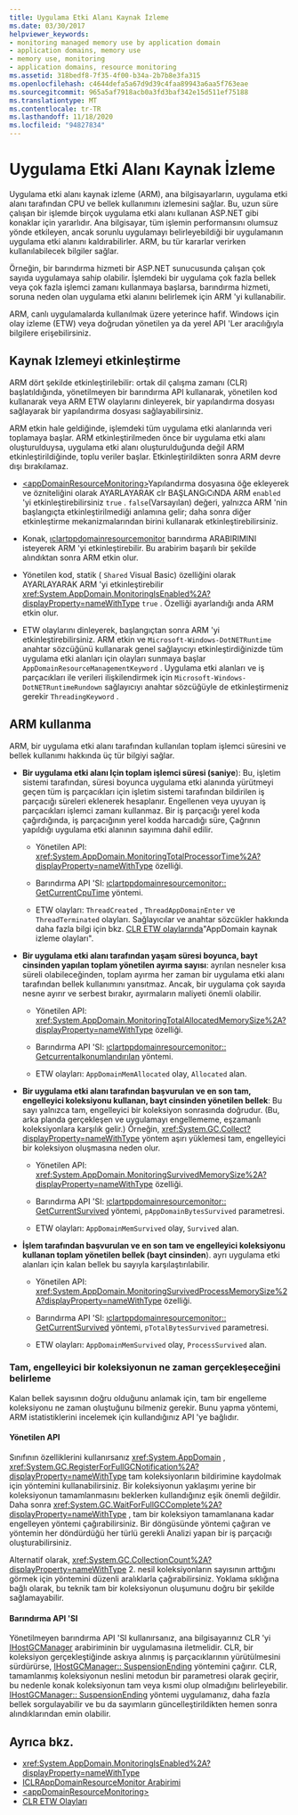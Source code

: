 ```yaml
---
title: Uygulama Etki Alanı Kaynak İzleme
ms.date: 03/30/2017
helpviewer_keywords:
- monitoring managed memory use by application domain
- application domains, memory use
- memory use, monitoring
- application domains, resource monitoring
ms.assetid: 318bedf8-7f35-4f00-b34a-2b7b8e3fa315
ms.openlocfilehash: c4644defa5a67d9d39c4faa89943a6aa5f763eae
ms.sourcegitcommit: 965a5af7918acb0a3fd3baf342e15d511ef75188
ms.translationtype: MT
ms.contentlocale: tr-TR
ms.lasthandoff: 11/18/2020
ms.locfileid: "94827834"
---
```

# <a name="application-domain-resource-monitoring"></a>Uygulama Etki Alanı Kaynak İzleme

Uygulama etki alanı kaynak izleme (ARM), ana bilgisayarların, uygulama etki alanı tarafından CPU ve bellek kullanımını izlemesini sağlar. Bu, uzun süre çalışan bir işlemde birçok uygulama etki alanı kullanan ASP.NET gibi konaklar için yararlıdır. Ana bilgisayar, tüm işlemin performansını olumsuz yönde etkileyen, ancak sorunlu uygulamayı belirleyebildiği bir uygulamanın uygulama etki alanını kaldırabilirler. ARM, bu tür kararlar verirken kullanılabilecek bilgiler sağlar.

Örneğin, bir barındırma hizmeti bir ASP.NET sunucusunda çalışan çok sayıda uygulamaya sahip olabilir. İşlemdeki bir uygulama çok fazla bellek veya çok fazla işlemci zamanı kullanmaya başlarsa, barındırma hizmeti, soruna neden olan uygulama etki alanını belirlemek için ARM 'yi kullanabilir.

ARM, canlı uygulamalarda kullanılmak üzere yeterince hafif. Windows için olay izleme (ETW) veya doğrudan yönetilen ya da yerel API 'Ler aracılığıyla bilgilere erişebilirsiniz.

## <a name="enabling-resource-monitoring"></a>Kaynak Izlemeyi etkinleştirme

ARM dört şekilde etkinleştirilebilir: ortak dil çalışma zamanı (CLR) başlatıldığında, yönetilmeyen bir barındırma API kullanarak, yönetilen kod kullanarak veya ARM ETW olaylarını dinleyerek, bir yapılandırma dosyası sağlayarak bir yapılandırma dosyası sağlayabilirsiniz.

ARM etkin hale geldiğinde, işlemdeki tüm uygulama etki alanlarında veri toplamaya başlar. ARM etkinleştirilmeden önce bir uygulama etki alanı oluşturulduysa, uygulama etki alanı oluşturulduğunda değil ARM etkinleştirildiğinde, toplu veriler başlar. Etkinleştirildikten sonra ARM devre dışı bırakılamaz.

- [\<appDomainResourceMonitoring>](../../framework/configure-apps/file-schema/runtime/appdomainresourcemonitoring-element.md)Yapılandırma dosyasına öğe ekleyerek ve özniteliğini olarak AYARLAYARAK clr BAŞLANGıCıNDA ARM `enabled` 'yi etkinleştirebilirsiniz `true` . `false`(Varsayılan) değeri, yalnızca ARM 'nin başlangıçta etkinleştirilmediği anlamına gelir; daha sonra diğer etkinleştirme mekanizmalarından birini kullanarak etkinleştirebilirsiniz.

- Konak, [ıclartppdomainresourcemonitor](../../framework/unmanaged-api/hosting/iclrappdomainresourcemonitor-interface.md) barındırma ARABIRIMINI isteyerek ARM 'yi etkinleştirebilir. Bu arabirim başarılı bir şekilde alındıktan sonra ARM etkin olur.

- Yönetilen kod, statik ( `Shared` Visual Basic) özelliğini olarak AYARLAYARAK ARM 'yi etkinleştirebilir <xref:System.AppDomain.MonitoringIsEnabled%2A?displayProperty=nameWithType> `true` . Özelliği ayarlandığı anda ARM etkin olur.

- ETW olaylarını dinleyerek, başlangıçtan sonra ARM 'yi etkinleştirebilirsiniz. ARM etkin ve `Microsoft-Windows-DotNETRuntime` anahtar sözcüğünü kullanarak genel sağlayıcıyı etkinleştirdiğinizde tüm uygulama etki alanları için olayları sunmaya başlar `AppDomainResourceManagementKeyword` . Uygulama etki alanları ve iş parçacıkları ile verileri ilişkilendirmek için `Microsoft-Windows-DotNETRuntimeRundown` sağlayıcıyı anahtar sözcüğüyle de etkinleştirmeniz gerekir `ThreadingKeyword` .

## <a name="using-arm"></a>ARM kullanma

ARM, bir uygulama etki alanı tarafından kullanılan toplam işlemci süresini ve bellek kullanımı hakkında üç tür bilgiyi sağlar.

- **Bir uygulama etki alanı Için toplam işlemci süresi (saniye**): Bu, işletim sistemi tarafından, süresi boyunca uygulama etki alanında yürütmeyi geçen tüm iş parçacıkları için işletim sistemi tarafından bildirilen iş parçacığı süreleri eklenerek hesaplanır. Engellenen veya uyuyan iş parçacıkları işlemci zamanı kullanmaz. Bir iş parçacığı yerel koda çağırdığında, iş parçacığının yerel kodda harcadığı süre, Çağrının yapıldığı uygulama etki alanının sayımına dahil edilir.

  - Yönetilen API: <xref:System.AppDomain.MonitoringTotalProcessorTime%2A?displayProperty=nameWithType> özelliği.

  - Barındırma API 'SI: [ıclartppdomainresourcemonitor:: GetCurrentCpuTime](../../framework/unmanaged-api/hosting/iclrappdomainresourcemonitor-getcurrentcputime-method.md) yöntemi.

  - ETW olayları: `ThreadCreated` , `ThreadAppDomainEnter` ve `ThreadTerminated` olayları. Sağlayıcılar ve anahtar sözcükler hakkında daha fazla bilgi için bkz. [CLR ETW olaylarında](../../framework/performance/clr-etw-events.md)"AppDomain kaynak izleme olayları".

- **Bir uygulama etki alanı tarafından yaşam süresi boyunca, bayt cinsinden yapılan toplam yönetilen ayırma sayısı**: ayrılan nesneler kısa süreli olabileceğinden, toplam ayırma her zaman bir uygulama etki alanı tarafından bellek kullanımını yansıtmaz. Ancak, bir uygulama çok sayıda nesne ayırır ve serbest bırakır, ayırmaların maliyeti önemli olabilir.

  - Yönetilen API: <xref:System.AppDomain.MonitoringTotalAllocatedMemorySize%2A?displayProperty=nameWithType> özelliği.

  - Barındırma API 'SI: [ıclartppdomainresourcemonitor:: Getcurrentalkonumlandırılan](../../framework/unmanaged-api/hosting/iclrappdomainresourcemonitor-getcurrentallocated-method.md) yöntemi.

  - ETW olayları: `AppDomainMemAllocated` olay, `Allocated` alan.

- **Bir uygulama etki alanı tarafından başvurulan ve en son tam, engelleyici koleksiyonu kullanan, bayt cinsinden yönetilen bellek**: Bu sayı yalnızca tam, engelleyici bir koleksiyon sonrasında doğrudur. (Bu, arka planda gerçekleşen ve uygulamayı engellememe, eşzamanlı koleksiyonlara karşılık gelir.) Örneğin, <xref:System.GC.Collect?displayProperty=nameWithType> yöntem aşırı yüklemesi tam, engelleyici bir koleksiyon oluşmasına neden olur.

  - Yönetilen API: <xref:System.AppDomain.MonitoringSurvivedMemorySize%2A?displayProperty=nameWithType> özelliği.

  - Barındırma API 'SI: [ıclartppdomainresourcemonitor:: GetCurrentSurvived](../../framework/unmanaged-api/hosting/iclrappdomainresourcemonitor-getcurrentsurvived-method.md) yöntemi, `pAppDomainBytesSurvived` parametresi.

  - ETW olayları: `AppDomainMemSurvived` olay, `Survived` alan.

- **İşlem tarafından başvurulan ve en son tam ve engelleyici koleksiyonu kullanan toplam yönetilen bellek (bayt cinsinden**). ayrı uygulama etki alanları için kalan bellek bu sayıyla karşılaştırılabilir.

  - Yönetilen API: <xref:System.AppDomain.MonitoringSurvivedProcessMemorySize%2A?displayProperty=nameWithType> özelliği.

  - Barındırma API 'SI: [ıclartppdomainresourcemonitor:: GetCurrentSurvived](../../framework/unmanaged-api/hosting/iclrappdomainresourcemonitor-getcurrentsurvived-method.md) yöntemi, `pTotalBytesSurvived` parametresi.

  - ETW olayları: `AppDomainMemSurvived` olay, `ProcessSurvived` alan.

### <a name="determining-when-a-full-blocking-collection-occurs"></a>Tam, engelleyici bir koleksiyonun ne zaman gerçekleşeceğini belirleme

Kalan bellek sayısının doğru olduğunu anlamak için, tam bir engelleme koleksiyonu ne zaman oluştuğunu bilmeniz gerekir. Bunu yapma yöntemi, ARM istatistiklerini incelemek için kullandığınız API 'ye bağlıdır.

#### <a name="managed-api"></a>Yönetilen API

Sınıfının özelliklerini kullanırsanız <xref:System.AppDomain> , <xref:System.GC.RegisterForFullGCNotification%2A?displayProperty=nameWithType> tam koleksiyonların bildirimine kaydolmak için yöntemini kullanabilirsiniz. Bir koleksiyonun yaklaşımı yerine bir koleksiyonun tamamlanmasını beklerken kullandığınız eşik önemli değildir. Daha sonra <xref:System.GC.WaitForFullGCComplete%2A?displayProperty=nameWithType> , tam bir koleksiyon tamamlanana kadar engelleyen yöntemi çağırabilirsiniz. Bir döngüsünde yöntemi çağıran ve yöntemin her döndürdüğü her türlü gerekli Analizi yapan bir iş parçacığı oluşturabilirsiniz.

Alternatif olarak, <xref:System.GC.CollectionCount%2A?displayProperty=nameWithType> 2. nesil koleksiyonların sayısının arttığını görmek için yöntemini düzenli aralıklarla çağırabilirsiniz. Yoklama sıklığına bağlı olarak, bu teknik tam bir koleksiyonun oluşumunu doğru bir şekilde sağlamayabilir.

#### <a name="hosting-api"></a>Barındırma API 'SI

Yönetilmeyen barındırma API 'SI kullanırsanız, ana bilgisayarınız CLR 'yi [IHostGCManager](../../framework/unmanaged-api/hosting/ihostgcmanager-interface.md) arabiriminin bir uygulamasına iletmelidir. CLR, bir koleksiyon gerçekleştiğinde askıya alınmış iş parçacıklarının yürütülmesini sürdürürse, [IHostGCManager:: SuspensionEnding](../../framework/unmanaged-api/hosting/ihostgcmanager-suspensionending-method.md) yöntemini çağırır. CLR, tamamlanmış koleksiyonun neslini metodun bir parametresi olarak geçirir, bu nedenle konak koleksiyonun tam veya kısmi olup olmadığını belirleyebilir. [IHostGCManager:: SuspensionEnding](../../framework/unmanaged-api/hosting/ihostgcmanager-suspensionending-method.md) yöntemi uygulamanız, daha fazla bellek sorgulayabilir ve bu da sayımların güncelleştirildikten hemen sonra alındıklarından emin olabilir.

## <a name="see-also"></a>Ayrıca bkz.

- <xref:System.AppDomain.MonitoringIsEnabled%2A?displayProperty=nameWithType>
- [ICLRAppDomainResourceMonitor Arabirimi](../../framework/unmanaged-api/hosting/iclrappdomainresourcemonitor-interface.md)
- [\<appDomainResourceMonitoring>](../../framework/configure-apps/file-schema/runtime/appdomainresourcemonitoring-element.md)
- [CLR ETW Olayları](../../framework/performance/clr-etw-events.md)
